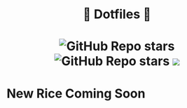 <h1 align="center"> 🌸 Dotfiles 🌸 <h1>

<p align="center"> 
  <img alt="GitHub Repo stars" src="https://img.shields.io/github/stars/mdnght-4/dotfiles?color=aac7b3&labelColor=f9f9f9&style=for-the-badge">
  <img alt="GitHub Repo stars" src="https://img.shields.io/github/forks/mdnght-4/dotfiles?color=EF9C9C&labelColor=f9f9f9&style=for-the-badge">
  <img src="https://badges.pufler.dev/visits/mdnght-4/dotfiles?style=for-the-badge&color=9abddd&labelColor=f9f9f9"/>
  </p>
  
# New Rice Coming Soon

